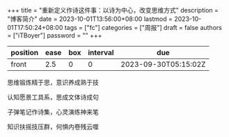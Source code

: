 +++
title = "重新定义作诗这件事：以诗为中心，改变思维方式"
description = "博客简介"
date = 2023-10-01T13:56:00+08:00
lastmod = 2023-10-01T17:50:24+08:00
tags = ["fc"]
categories = ["周报"]
draft = false
authors = ["iTBoyer"]
password = ""
+++

| position | ease | box | interval | due                  |
|----------|------|-----|----------|----------------------|
| front    | 2.5  | 0   | 0        | 2023-09-30T05:15:02Z |

思维锻炼精于思，意识养成熟于技 

认知愿景工具系，思成文体诗成句 

子弹笔记作诗集，心灵演练神来笔 

知识扶摇技压群，何惧内卷残云噬 

